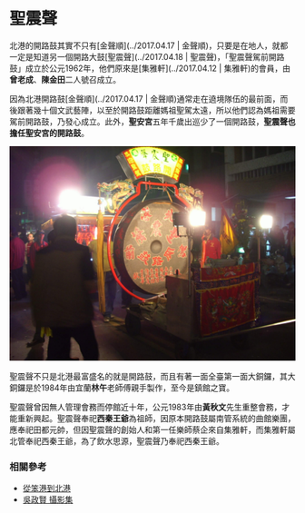 # 聖震聲

北港的開路鼓其實不只有[金聲順](../2017.04.17 | 金聲順)，只要是在地人，就都一定是知道另一個開路大鼓[聖震聲](../2017.04.18 | 聖震聲)，「聖震聲駕前開路鼓」成立於公元1962年，他們原來是[集雅軒](../2017.04.12 | 集雅軒)的會員，由**曾老成**、**陳金田**二人號召成立。

因為北港開路鼓[金聲順](../2017.04.17 | 金聲順)通常走在遶境隊伍的最前面，而後跟著幾十個文武藝陣，以至於開路鼓距離媽祖聖駕太遠，所以他們認為媽祖需要駕前開路鼓，乃發心成立。此外，**聖安宮**五年千歲出巡少了一個開路鼓，**聖震聲也擔任聖安宮的開路鼓**。

![聖震聲開路鼓（吳政賢 攝）](img/001.jpg)

聖震聲不只是北港最富盛名的就是開路鼓，而且有著一面全臺第一面大銅鑼，其大銅鑼是於1984年由宜蘭**林午**老師傅親手製作，至今是鎮館之寶。

聖震聲曾因無人管理會務而停館近十年，公元1983年由**黃秋文**先生重整會務，才能重新興起。聖震聲奉祀**西秦王爺**為祖師，因原本開路鼓屬南管系統的曲館樂團，應奉祀田都元帥，但因聖震聲的創始人和第一任樂師蔡企來自集雅軒，而集雅軒屬北管奉祀西秦王爺，為了飲水思源，聖震聲乃奉祀西秦王爺。


### 相關參考
* [從笨港到北港](http://www.cuy.ylc.edu.tw/~cuy14/eBook/ch3-4.htm)
* [吳政賢 攝影集](https://www.facebook.com/comdan66)
